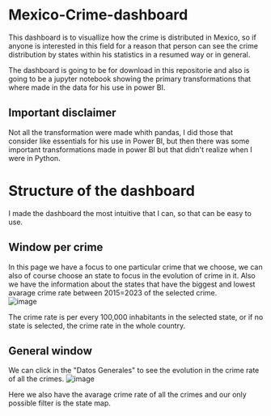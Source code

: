 # Mexico-Crime-dashboard
This dashboard is to visuallize how the crime is distributed in Mexico, so if anyone is interested in this field for a reason that person can see the crime distribution by states within his statistics in a resumed way or in general.
 
The dashboard is going to  be for download in this repositorie and also is going to be a jupyter notebook showing the primary transformations that where made in the data for his use in power BI.

## Important disclaimer
Not all the transformation were made whith pandas, I did those that consider like essentials for his use in Power BI, but then there was some important transformations made in power BI but that didn't realize when I were in Python. 

# Structure of the dashboard
I made the dashboard the most intuitive that I can, so that can be easy to use. 
## Window per crime
In this page we have a focus to one particular crime that we choose, we can also of course choose an state to focus in the evolution of crime in it. Also we have the information about the states that have the biggest and lowest avarage crime rate between 2015=2023 of the selected crime.\
![image](https://user-images.githubusercontent.com/125628193/224584895-48af2af3-a265-4f81-89f2-764ab48b4003.png)

The crime rate is per every 100,000 inhabitants in the selected state, or if no state is selected, the crime rate in the whole country.

## General window
We can click in the "Datos Generales" to see the evolution in the crime rate of all the crimes.
![image](https://user-images.githubusercontent.com/125628193/224585519-850532f9-4c6e-4cff-abe2-2e76c275b3d3.png)

Here we also have the avarage crime rate of all the crimes and our only possible filter is the state map.
